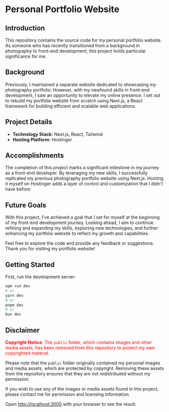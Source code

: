 # Personal Portfolio Website

## Introduction

This repository contains the source code for my personal portfolio website. As someone who has recently transitioned from a background in photography to front-end development, this project holds particular significance for me.

## Background

Previously, I maintained a separate website dedicated to showcasing my photography portfolio. However, with my newfound skills in front-end development, I saw an opportunity to elevate my online presence. I set out to rebuild my portfolio website from scratch using Next.js, a React framework for building efficient and scalable web applications.

## Project Details

- **Technology Stack:** Next.js, React, Tailwind
- **Hosting Platform:** Hostinger

## Accomplishments

The completion of this project marks a significant milestone in my journey as a front-end developer. By leveraging my new skills, I successfully replicated my previous photography portfolio website using Next.js. Hosting it myself on Hostinger adds a layer of control and customization that I didn't have before.

## Future Goals

With this project, I've achieved a goal that I set for myself at the beginning of my front-end development journey. Looking ahead, I aim to continue refining and expanding my skills, exploring new technologies, and further enhancing my portfolio website to reflect my growth and capabilities.

Feel free to explore the code and provide any feedback or suggestions. Thank you for visiting my portfolio website!

## Getting Started

First, run the development server:

```bash
npm run dev
# or
yarn dev
# or
pnpm dev
# or
bun dev
```

## Disclaimer

<span style="color: red;">**Copyright Notice**: The `public` folder, which contains images and other media assets, has been removed from this repository to protect my own copyrighted material.</span>

Please note that the `public` folder originally contained my personal images and media assets, which are protected by copyright. Removing these assets from the repository ensures that they are not redistributed without my permission.

If you wish to use any of the images or media assets found in this project, please contact me for permission and licensing information.

Open [http://localhost:3000](http://localhost:3000) with your browser to see the result.
